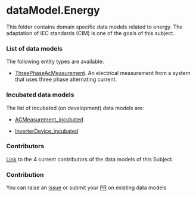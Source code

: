 # dataModel.Energy
This folder contains domain specific data models related to energy. The adaptation of IEC standards (CIM) is one of the goals of this subject.

### List of data models

The following entity types are available:
- [ThreePhaseAcMeasurement](https://github.com/smart-data-models/dataModel.Energy/blob/master/ThreePhaseAcMeasurement/README.md). An electrical  measurement from a system that uses three phase alternating
current.




### Incubated data models
The list of incubated (on development) data models are:

  - [ACMeasurement_incubated](https://github.com/smart-data-models/dataModel.Energy/tree/master/ACMeasurement_incubated)

  - [InverterDevice_incubated](https://github.com/smart-data-models/dataModel.Energy/tree/master/InverterDevice_incubated)


### Contributors
[Link](https://github.com/smart-data-models/dataModel.Energy/blob/master/CONTRIBUTORS.yaml) to the 4 current contributors of the data models of this Subject.


### Contribution
You can raise an [issue](https://github.com/smart-data-models/dataModel.Energy/issues) or submit your [PR](https://github.com/smart-data-models/dataModel.Energy/pulls) on existing data models


